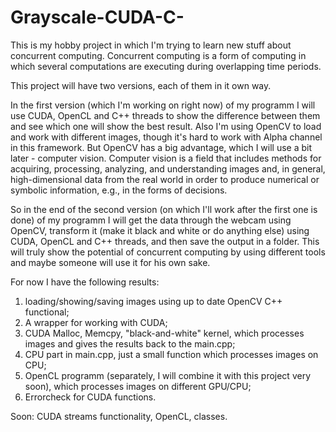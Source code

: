 # Grayscale-CUDA-C-

This is my hobby project in which I'm trying to learn new stuff about concurrent computing. Concurrent computing is a form of computing in which several computations are executing during overlapping time periods.

This project will have two versions, each of them in it own way.

In the first version (which I'm working on right now) of my programm I will use CUDA, OpenCL and C++ threads to show the difference between them and see which one will show the best result. Also I'm using OpenCV to load and work with different images, though it's hard to work with Alpha channel in this framework. But OpenCV has a big advantage, which I will use a bit later - computer vision. Computer vision is a field that includes methods for acquiring, processing, analyzing, and understanding images and, in general, high-dimensional data from the real world in order to produce numerical or symbolic information, e.g., in the forms of decisions.

So in the end of the second version (on which I'll work after the first one is done) of my programm I will get the data through the webcam using OpenCV, transform it (make it black and white or do anything else) using CUDA, OpenCL and C++ threads, and then save the output in a folder. This will truly show the potential of concurrent computing by using different tools and maybe someone will use it for his own sake.

For now I have the following results:
1) loading/showing/saving images using up to date OpenCV C++ functional;
2) A wrapper for working with CUDA;
3) CUDA Malloc, Memcpy, "black-and-white" kernel, which processes images and gives the results back to the main.cpp;
4) CPU part in main.cpp, just a small function which processes images on CPU;
5) OpenCL programm (separately, I will combine it with this project very soon), which processes images on different GPU/CPU;
6) Errorcheck for CUDA functions.

Soon: CUDA streams functionality, OpenCL, classes.
